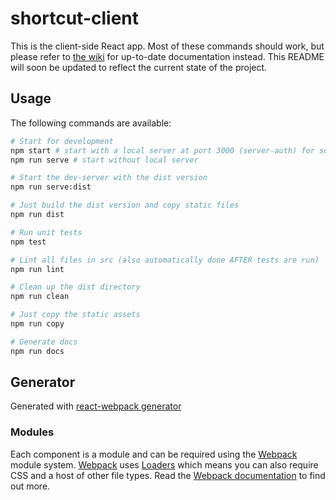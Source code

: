 # shortcut-client

This is the client-side React app. Most of these commands should work, but please refer to [the wiki](https://github.com/FeelTrainCoop/shortcut/wiki) for up-to-date documentation instead. This README will soon be updated to reflect the current state of the project.

## Usage
The following commands are available:
```bash
# Start for development
npm start # start with a local server at port 3000 (server-auth) for social auth. The server uses redis, which requires a separate install.
npm run serve # start without local server

# Start the dev-server with the dist version
npm run serve:dist

# Just build the dist version and copy static files
npm run dist

# Run unit tests
npm test

# Lint all files in src (also automatically done AFTER tests are run)
npm run lint

# Clean up the dist directory
npm run clean

# Just copy the static assets
npm run copy

# Generate docs
npm run docs
```

## Generator
Generated with [react-webpack generator](https://github.com/react-webpack-generators/generator-react-webpack)

### Modules
Each component is a module and can be required using the [Webpack](http://webpack.github.io/) module system. [Webpack](http://webpack.github.io/) uses [Loaders](http://webpack.github.io/docs/loaders.html) which means you can also require CSS and a host of other file types. Read the [Webpack documentation](http://webpack.github.io/docs/home.html) to find out more.
